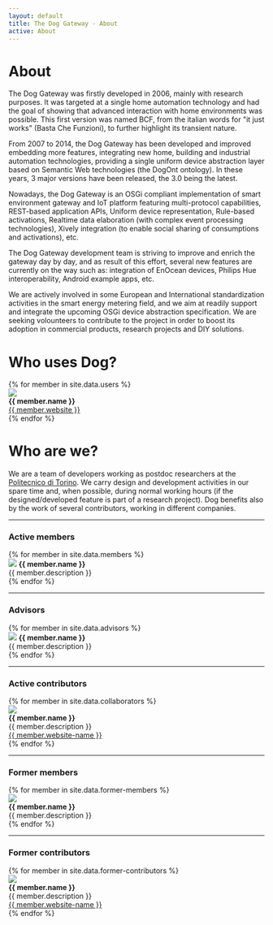 ```yaml
---
layout: default
title: The Dog Gateway - About
active: About
---
```


# About #

The Dog Gateway was firstly developed in 2006, mainly with research purposes. It was targeted at a single home automation technology and had the goal of showing that advanced interaction with home environments was possible. This first version was named BCF, from the italian words for "it just works" (Basta Che Funzioni), to further highlight its transient nature.

From 2007 to 2014, the Dog Gateway has been developed and improved embedding more features, integrating new home, building and industrial automation technologies, providing a single uniform device abstraction layer based on Semantic Web technologies (the DogOnt ontology). In these years, 3 major versions have been released, the 3.0 being the latest.

Nowadays, the Dog Gateway is an OSGi compliant implementation of smart environment gateway and IoT platform featuring multi-protocol capabilities, REST-based application APIs, Uniform device representation, Rule-based activations, Realtime data elaboration (with complex event processing technologies), Xively integration (to enable social sharing of consumptions and activations), etc.

The Dog Gateway development team is striving to improve and enrich the gateway day by day, and as result of this effort, several new features are currently on the way such as: integration of EnOcean devices, Philips Hue interoperability, Android example apps, etc.

We are actively involved in some European and International standardization activities in the smart energy metering field, and we aim at readily support and integrate the upcoming OSGi device abstraction specification. We are seeking volounteers to contribute to the project in order to boost its adoption in commercial products, research projects and DIY solutions.

# Who uses Dog? #

<div class="row">
{% for member in site.data.users %}
  <div class="col-md-4 profile">
  	<img src="{{member.image}}" /><br/>
    <strong> {{ member.name }} </strong><br/>
    <a href="{{ member.website }}">{{ member.website }}</a>
  </div>
{% endfor %}
</div>

# Who are we? #

We are a team of developers working as postdoc researchers at the [Politecnico di Torino](http://www.polito.it). We carry design and development activities in our spare time and, when possible, during normal working hours (if the designed/developed feature is part of a research project). Dog benefits also by the work of several contributors, working in different companies.

---

### Active members ###

<div class="row">
{% for member in site.data.members %}
  <div class="col-md-6">
  	<img src="{{member.image}}" class="img-circle pull-left"/>
    <strong> {{ member.name }} </strong>
    <br/>
    {{ member.description }}
  </div>
{% endfor %}
</div>

---

### Advisors ###

<div class="row">
{% for member in site.data.advisors %}
  <div class="col-md-6">
  	<img src="{{member.image}}" class="img-circle pull-left"/>
    <strong> {{ member.name }} </strong>
    <br/>
    {{ member.description }}
  </div>
{% endfor %}
</div>

---

### Active contributors ###

<div class="row">
{% for member in site.data.collaborators %}
  <div class="col-md-3 profile">
  	<img src="{{member.image}}" class="img-circle small"/><br/>
    <strong> {{ member.name }} </strong>
    <br/>
    {{ member.description }}
    <br/>
    <a href="{{ member.website }}">{{ member.website-name }}</a>
  </div>
{% endfor %}
</div>

---

### Former members ###

<div class="row">
{% for member in site.data.former-members %}
  <div class="col-md-3 profile">
  	<img src="{{member.image}}" class="img-circle small"/><br/>
    <strong> {{ member.name }} </strong>
    <br/>
    {{ member.description }}
  </div>
{% endfor %}
</div>

---

### Former contributors ###

<div class="row">
{% for member in site.data.former-contributors %} 
  <div class="col-md-3 profile">
  	<img src="{{member.image}}" class="img-circle small"/><br/>
    <strong> {{ member.name }} </strong>
    <br/>
    {{ member.description }}
    <br/>
    <a href="{{ member.website }}">{{ member.website-name }}</a>
  </div>
{% endfor %}
</div>